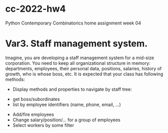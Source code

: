 # cc-2022-hw4
Python Contemporary Combinatorics home assignment week 04

# Var3. Staff management system.
Imagine, you are developing a staff management system for a mid-size corporation.
You need to keep all organizational structure in memory: departments, employees,
their personal data, positions, salaries, history of growth, who is whose boss, etc.
It is expected that your class has following methods:
 * Display methods and properties to navigate by staff tree:
  - get boss/subordinates
  - list by employee identifiers (name, phone, email, ...)
 * Add/fire employees
 * Change salary/position/... for a group of employees
 * Select workers by some filter
